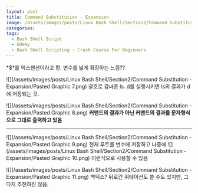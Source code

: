 ```yaml
---
layout: post
title: Command Substitution - Expansion
image: /assets/images/posts/Linux Bash Shell/Section2/Command Substitution - Expansion/Pasted Graphic 7.png
categories:
tags:
  - Bash Shell Script
  - Udemy
  - Bash Shell Scripting - Crash Course For Beginners
---
```


*$*를 익스펜션이라고 함. 변수를 넓게 확장하는 느낌??
	
	
![](/assets/images/posts/Linux Bash Shell/Section2/Command Substitution - Expansion/Pasted Graphic 7.png)
괄호로 감싸준 ls.
d를 실행시키면 ls의 결과가 d에 저장되는 것.

![](/assets/images/posts/Linux Bash Shell/Section2/Command Substitution - Expansion/Pasted Graphic 8.png)
**커맨드의 결과가 아닌 커맨드의 결과를 문자형식으로 그대로 출력하고 있음**

----

![](/assets/images/posts/Linux Bash Shell/Section2/Command Substitution - Expansion/Pasted Graphic 9.png)
현재 루트를 변수에 저장하고 나중에
![](/assets/images/posts/Linux Bash Shell/Section2/Command Substitution - Expansion/Pasted Graphic 10.png)
이런식으로 사용할 수 있음

![](/assets/images/posts/Linux Bash Shell/Section2/Command Substitution - Expansion/Pasted Graphic 11.png)
백틱스? 뒤로간 쿼테이션도 쓸 수도 있지만, 그다지 추천하진 않음.

